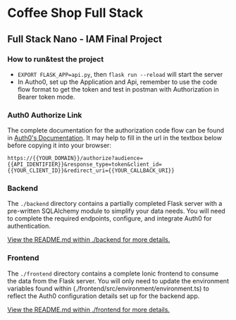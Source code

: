 # Coffee Shop Full Stack

## Full Stack Nano - IAM Final Project

### How to run&test the project
* `EXPORT FLASK_APP=api.py`, then `flask run --reload` will start the server
* In Autho0, set up the Application and Api, remember to use the code flow format to get the token and test in postman with Authorization in Bearer token mode.

### Auth0 Authorize Link
The complete documentation for the authorization code flow can be found in [Auth0's Documentation](https://auth0.com/docs/api/authentication#authorize-application). It may help to fill in the url in the textbox below before copying it into your browser:

`https://{{YOUR_DOMAIN}}/authorize?audience={{API_IDENTIFIER}}&response_type=token&client_id={{YOUR_CLIENT_ID}}&redirect_uri={{YOUR_CALLBACK_URI}}`



### Backend

The `./backend` directory contains a partially completed Flask server with a pre-written SQLAlchemy module to simplify your data needs. You will need to complete the required endpoints, configure, and integrate Auth0 for authentication.

[View the README.md within ./backend for more details.](./backend/README.md)

### Frontend

The `./frontend` directory contains a complete Ionic frontend to consume the data from the Flask server. You will only need to update the environment variables found within (./frontend/src/environment/environment.ts) to reflect the Auth0 configuration details set up for the backend app.

[View the README.md within ./frontend for more details.](./frontend/README.md)
